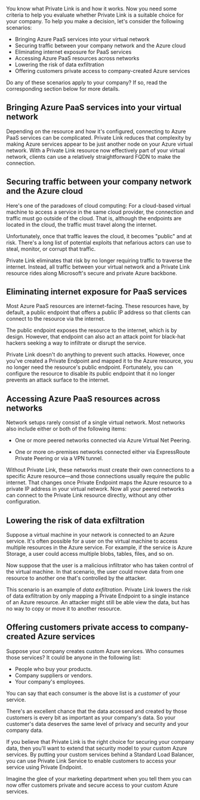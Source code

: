 You know what Private Link is and how it works. Now you need some criteria to help you evaluate whether Private Link is a suitable choice for your company. To help you make a decision, let's consider the following scenarios:

* Bringing Azure PaaS services into your virtual network
* Securing traffic between your company network and the Azure cloud
* Eliminating internet exposure for PaaS services
* Accessing Azure PaaS resources across networks
* Lowering the risk of data exfiltration
* Offering customers private access to company-created Azure services

Do any of these scenarios apply to your company? If so, read the corresponding section below for more details.

## Bringing Azure PaaS services into your virtual network

Depending on the resource and how it's configured, connecting to Azure PaaS services can be complicated. Private Link reduces that complexity by making Azure services appear to be just another node on your Azure virtual network. With a Private Link resource now effectively part of your virtual network, clients can use a relatively straightforward FQDN to make the connection.

## Securing traffic between your company network and the Azure cloud

Here's one of the paradoxes of cloud computing: For a cloud-based virtual machine to access a service in the same cloud provider, the connection and traffic must go outside of the cloud. That is, although the endpoints are located in the cloud, the traffic must travel along the internet.

Unfortunately, once that traffic leaves the cloud, it becomes "public" and at risk. There's a long list of potential exploits that nefarious actors can use to steal, monitor, or corrupt that traffic.

Private Link eliminates that risk by no longer requiring traffic to traverse the internet. Instead, all traffic between your virtual network and a Private Link resource rides along Microsoft's secure and private Azure backbone.

## Eliminating internet exposure for PaaS services

Most Azure PaaS resources are internet-facing. These resources have, by default, a public endpoint that offers a public IP address so that clients can connect to the resource via the internet.

The public endpoint exposes the resource to the internet, which is by design. However, that endpoint can also act an attack point for black-hat hackers seeking a way to infiltrate or disrupt the service.

Private Link doesn't do anything to prevent such attacks. However, once you've created a Private Endpoint and mapped it to the Azure resource, you no longer need the resource's public endpoint. Fortunately, you can configure the resource to disable its public endpoint that it no longer prevents an attack surface to the internet.

## Accessing Azure PaaS resources across networks

Network setups rarely consist of a single virtual network. Most networks also include either or both of the following items:

* One or more peered networks connected via Azure Virtual Net Peering.

* One or more on-premises networks connected either via ExpressRoute Private Peering or via a VPN tunnel.

Without Private Link, these networks must create their own connections to a specific Azure resource—and those connections usually require the public internet. That changes once Private Endpoint maps the Azure resource to a private IP address in your virtual network. Now all your peered networks can connect to the Private Link resource directly, without any other configuration.

## Lowering the risk of data exfiltration

Suppose a virtual machine in your network is connected to an Azure service. It's often possible for a user on the virtual machine to access multiple resources in the Azure service. For example, if the service is Azure Storage, a user could access multiple blobs, tables, files, and so on.

Now suppose that the user is a malicious infiltrator who has taken control of the virtual machine. In that scenario, the user could move data from one resource to another one that's controlled by the attacker.

This scenario is an example of *data exfiltration*. Private Link lowers the risk of data exfiltration by only mapping a Private Endpoint to a single instance of an Azure resource. An attacker might still be able view the data, but has no way to copy or move it to another resource.

## Offering customers private access to company-created Azure services

Suppose your company creates custom Azure services. Who consumes those services? It could be anyone in the following list:

* People who buy your products.
* Company suppliers or vendors.
* Your company's employees.

You can say that each consumer is the above list is a *customer* of your service.

There's an excellent chance that the data accessed and created by those customers is every bit as important as your company's data. So your customer's data deserves the same level of privacy and security and your company data.

If you believe that Private Link is the right choice for securing your company data, then you'll want to extend that security model to your custom Azure services. By putting your custom services behind a Standard Load Balancer, you can use Private Link Service to enable customers to access your service using Private Endpoint.

Imagine the glee of your marketing department when you tell them you can now offer customers private and secure access to your custom Azure services.